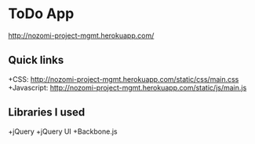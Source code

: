 ToDo App
========

http://nozomi-project-mgmt.herokuapp.com/

Quick links
-----------
+CSS: http://nozomi-project-mgmt.herokuapp.com/static/css/main.css
+Javascript: http://nozomi-project-mgmt.herokuapp.com/static/js/main.js

Libraries I used
--------------
+jQuery
+jQuery UI
+Backbone.js
